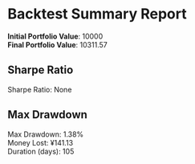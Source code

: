 # Backtest Summary Report

**Initial Portfolio Value**: 10000  
**Final Portfolio Value**: 10311.57

## Sharpe Ratio
Sharpe Ratio: None

## Max Drawdown
Max Drawdown: 1.38%  
Money Lost: ¥141.13  
Duration (days): 105
